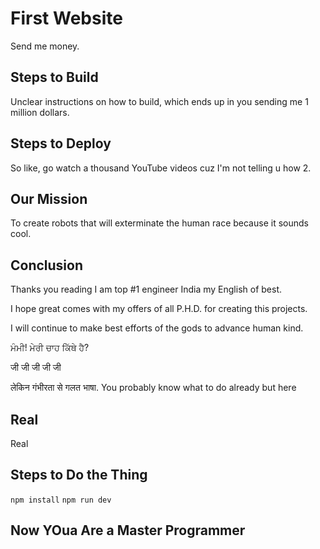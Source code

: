 # First Website

Send me money.

## Steps to Build

Unclear instructions on how to build, which ends up in you sending me 1 million dollars.

## Steps to Deploy

So like, go watch a thousand YouTube videos cuz I'm not telling u how 2.

## Our Mission

To create robots that will exterminate the human race because it sounds cool.

## Conclusion

Thanks you reading I am top #1 engineer India my English of best.

I hope great comes with my offers of all P.H.D. for creating this projects.

I will continue to make best efforts of the gods to advance human kind.

ਮੰਮੀ! ਮੇਰੀ ਚਾਹ ਕਿੱਥੇ ਹੈ?

जी जी जी जी जी

लेकिन गंभीरता से गलत भाषा. You probably know what to do already but here

## Real

Real

## Steps to Do the Thing

`npm install`
`npm run dev`

## Now YOua Are a Master Programmer
